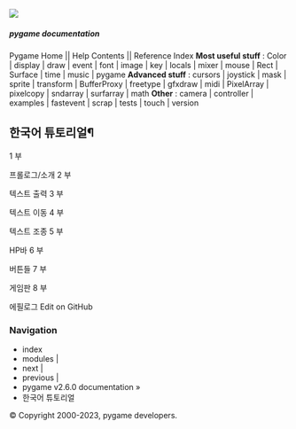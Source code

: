 ![](https://www.pygame.org/docs/_static/pygame_tiny.png)
##### pygame documentation
Pygame Home || Help Contents || Reference Index
**Most useful stuff** : Color | display | draw | event | font | image | key | locals | mixer | mouse | Rect | Surface | time | music | pygame
**Advanced stuff** : cursors | joystick | mask | sprite | transform | BufferProxy | freetype | gfxdraw | midi | PixelArray | pixelcopy | sndarray | surfarray | math
**Other** : camera | controller | examples | fastevent | scrap | tests | touch | version
## 한국어 튜토리얼¶
1 부
    
프롤로그/소개
2 부
    
텍스트 출력
3 부
    
텍스트 이동
4 부
    
텍스트 조종
5 부
    
HP바
6 부
    
버튼들
7 부
    
게임판
8 부
    
에필로그
Edit on GitHub
### Navigation
  * index
  * modules |
  * next |
  * previous |
  * pygame v2.6.0 documentation »
  * 한국어 튜토리얼


© Copyright 2000-2023, pygame developers. 

